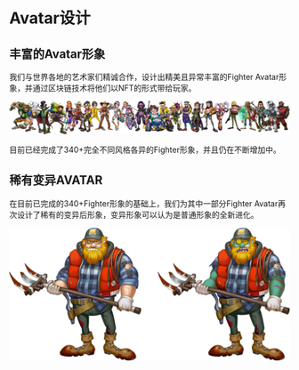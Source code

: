 # Avatar设计

## 丰富的Avatar形象 <a id="avatars"></a>

我们与世界各地的艺术家们精诚合作，设计出精美且异常丰富的Fighter Avatar形象，并通过区块链技术将他们以NFT的形式带给玩家。

![&#x56FE;&#xFF1A;&#x4EC5;&#x5C55;&#x793A;&#x4E86;&#x76EE;&#x524D;&#x5DF2;&#x5B8C;&#x6210;&#x7684;&#x4E00;&#x5C0F;&#x90E8;&#x5206;](../.gitbook/assets/image.png)

目前已经完成了340+完全不同风格各异的Fighter形象，并且仍在不断增加中。

## 稀有变异AVATAR <a id="rare-avatars"></a>

在目前已完成的340+Fighter形象的基础上，我们为其中一部分Fighter Avatar再次设计了稀有的变异后形象，变异形象可以认为是普通形象的全新进化。

![&#x56FE;&#xFF1A;&#x6B63;&#x5E38;AVATAR&#x4E0E;&#x53D8;&#x5F02;&#x540E;AVATAR](../.gitbook/assets/1.png)

